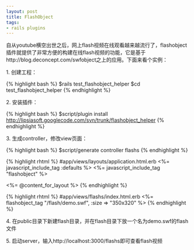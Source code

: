 ```yaml
---
layout: post
title: FlashObject
tags:
- rails plugins
---
```

自从youtube横空出世之后，网上flash视频在线观看越来越流行了，flashobject插件就提供了非常方便的构建在线flash视频的功能，它是基于http://blog.deconcept.com/swfobject之上的应用。下面来看个实例：

1\. 创建工程：

{% highlight bash %}
$rails test_flashobject_helper
$cd test_flashobject_helper
{% endhighlight %}

2\. 安装插件：

{% highlight bash %}
$script/plugin install http://lipsiasoft.googlecode.com/svn/trunk/flashobject_helper
{% endhighlight %}

3\. 生成controller，修改view页面：

{% highlight bash %}
$script/generate controller flashs
{% endhighlight %}

{% highlight rhtml %}
#app/views/layouts/application.html.erb
<%= javascript_include_tag :defaults %>
<%= javascript_include_tag "flashobject" %>


<%= @content_for_layout %>
{% endhighlight %}

{% highlight rhtml %}
#app/views/flashs/index.html.erb
<%= flashobject_tag "/flash/demo.swf", :size => "350x320" %>
{% endhighlight %}

4\. 在public目录下新建flash目录，并在flash目录下放一个名为demo.swf的flash文件

5\. 启动server，输入http://localhost:3000/flashs即可查看flash视频

